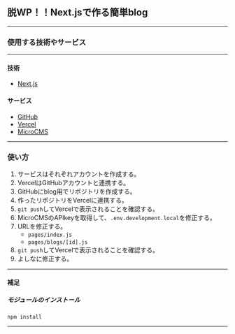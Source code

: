 ## 脱WP！！Next.jsで作る簡単blog

---

### 使用する技術やサービス

---

#### 技術
* [Next.js](https://nextjs.org/)

#### サービス
* [GitHub](https://github.com/)
* [Vercel](https://vercel.com/)
* [MicroCMS](https://microcms.io/)

---

### 使い方

1. サービスはそれぞれアカウントを作成する。
2. VercelはGitHubアカウントと連携する。
3. GitHubにblog用でリポジトリを作成する。
4. 作ったリポジトリをVercelに連携する。
5. `git push`してVercelで表示されることを確認する。
6. MicroCMSのAPIkeyを取得して、`.env.development.local`を修正する。
7. URLを修正する。
    * `pages/index.js`
    * `pages/blogs/[id].js`
8. `git push`してVercelで表示されることを確認する。
9. よしなに修正する。

---

#### 補足

##### モジュールのインストール

```zash
npm install
```

---

